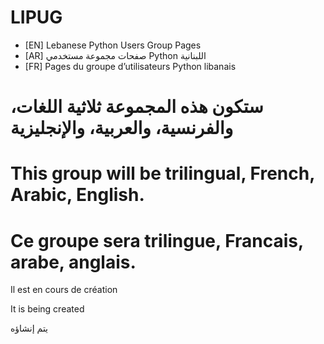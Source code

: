 # LIPUG 

- [EN] Lebanese Python Users Group Pages
- [AR] صفحات مجموعة مستخدمي Python اللبنانية
- [FR] Pages du groupe d’utilisateurs Python libanais


# ستكون هذه المجموعة ثلاثية اللغات، والفرنسية، والعربية، والإنجليزية

# This group will be trilingual, French, Arabic, English.

# Ce groupe sera trilingue, Francais, arabe, anglais.

Il est en cours de création

It is being created

يتم إنشاؤه

